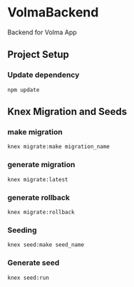 # VolmaBackend
Backend for Volma App

## Project Setup
### Update dependency
`npm update`

## Knex Migration and Seeds
### make migration
`knex migrate:make migration_name`

### generate migration
`knex migrate:latest`

### generate rollback
`knex migrate:rollback`

### Seeding
`knex seed:make seed_name`

### Generate seed
`knex seed:run `
